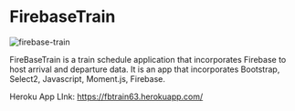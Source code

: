 # FirebaseTrain

![firebase-train](https://cloud.githubusercontent.com/assets/22203133/26736724/5666c51c-4795-11e7-9197-3c95ceac9f63.gif)

FireBaseTrain is a train schedule application that incorporates Firebase to host arrival and departure data. It is an app 
that incorporates Bootstrap, Select2, Javascript, Moment.js, Firebase.

Heroku App LInk: https://fbtrain63.herokuapp.com/
